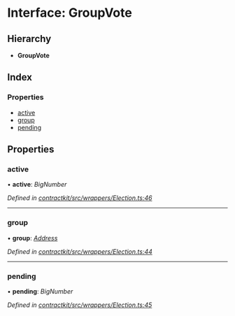 # Interface: GroupVote

## Hierarchy

* **GroupVote**

## Index

### Properties

* [active](_wrappers_election_.groupvote.md#active)
* [group](_wrappers_election_.groupvote.md#group)
* [pending](_wrappers_election_.groupvote.md#pending)

## Properties

###  active

• **active**: *BigNumber*

*Defined in [contractkit/src/wrappers/Election.ts:46](https://github.com/celo-org/celo-monorepo/blob/master/packages/contractkit/src/wrappers/Election.ts#L46)*

___

###  group

• **group**: *[Address](../modules/_base_.md#address)*

*Defined in [contractkit/src/wrappers/Election.ts:44](https://github.com/celo-org/celo-monorepo/blob/master/packages/contractkit/src/wrappers/Election.ts#L44)*

___

###  pending

• **pending**: *BigNumber*

*Defined in [contractkit/src/wrappers/Election.ts:45](https://github.com/celo-org/celo-monorepo/blob/master/packages/contractkit/src/wrappers/Election.ts#L45)*
